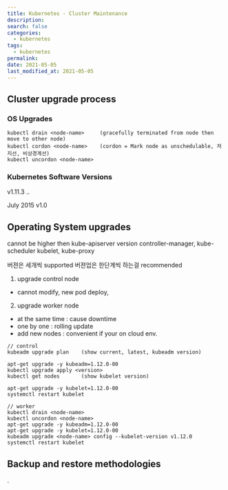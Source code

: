 ```yaml
---
title: Kubernetes - Cluster Maintenance
description:
search: false
categories:
  - kubernetes
tags:
  - kubernetes
permalink:
date: 2021-05-05
last_modified_at: 2021-05-05
---
```



## Cluster upgrade process

### OS Upgrades

```
kubectl drain <node-name>     (gracefully terminated from node then move to other node)
kubectl cordon <node-name>    (cordon = Mark node as unschedulable, 저지선, 비상경계선)
kubectl uncordon <node-name>
```

### Kubernetes Software Versions

v1.11.3
<major>.<minor>.<patch>

July 2015 v1.0


## Operating System upgrades

cannot be higher then kube-apiserver version
controller-manager, kube-scheduler
kubelet, kube-proxy

버젼은 세개씩 supported
버젼업은 한단계씩 하는걸 recommended


1. upgrade control node
  - cannot modify, new pod deploy,
2. upgrade worker node
  - at the same time : cause downtime
  - one by one : rolling update
  - add new nodes : convenient if your on cloud env.

```
// control
kubeadm upgrade plan    (show current, latest, kubeadm version)

apt-get upgrade -y kubeadm=1.12.0-00
kubectl upgrade apply <version>
kubectl get nodes       (show kubelet version)

apt-get upgrade -y kubelet=1.12.0-00
systemctl restart kubelet

// worker
kubectl drain <node-name>
kubectl uncordon <node-name>
apt-get upgrade -y kubeadm=1.12.0-00
apt-get upgrade -y kubelet=1.12.0-00
kubeadm upgrade <node-name> config --kubelet-version v1.12.0
systemctl restart kubelet
```


## Backup and restore methodologies


.
